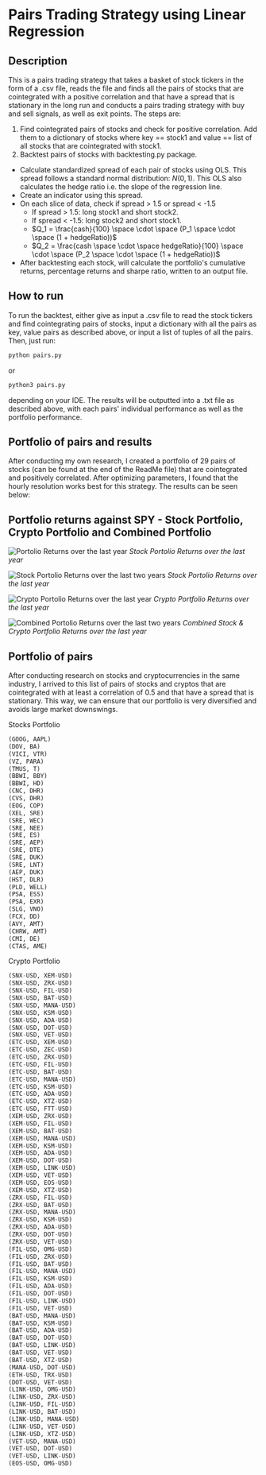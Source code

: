 # Pairs Trading Strategy using Linear Regression


## Description
This is a pairs trading strategy that takes a basket of stock tickers in the form of a .csv file, reads the file and finds all the pairs of stocks that are cointegrated with a positive correlation and that have a spread that is stationary in the long run and conducts a pairs trading strategy with buy and sell signals, as well as exit points. The steps are: 
1. Find cointegrated pairs of stocks and check for positive correlation. Add them to a dictionary of stocks where key == stock1 and value == list of all stocks that are cointegrated with stock1.
2. Backtest pairs of stocks with backtesting.py package. 
  - Calculate standardized spread of each pair of stocks using OLS. This spread follows a standard normal distribution: $N(0, 1)$. This OLS also calculates the hedge ratio i.e. the slope of the regression line.
  - Create an indicator using this spread.
  - On each slice of data, check if spread > 1.5 or spread < -1.5
     - If spread > 1.5: long stock1 and short stock2.
     - If spread < -1.5: long stock2 and short stock1.
     - $Q_1 = \frac{cash}{100} \space \cdot \space (P_1 \space \cdot \space (1 + hedgeRatio))$
     - $Q_2 = \frac{cash \space \cdot \space hedgeRatio}{100} \space \cdot \space (P_2 \space \cdot \space (1 + hedgeRatio))$
  - After backtesting each stock, will calculate the portfolio's cumulative returns, percentage returns and sharpe ratio, written to an output file. 


## How to run
To run the backtest, either give as input a .csv file to read the stock tickers and find cointegrating pairs of stocks, input a dictionary with all the pairs as key, value pairs as described above, or input a list of tuples of all the pairs. 
Then, just run: 
```python
python pairs.py
```
or 
```python
python3 pairs.py
```
depending on your IDE. 
The results will be outputted into a .txt file as described above, with each pairs' individual performance as well as the portfolio performance.


## Portfolio of pairs and results
After conducting my own research, I created a portfolio of 29 pairs of stocks (can be found at the end of the ReadMe file) that are cointegrated and positively correlated. After optimizing parameters, I found that the hourly resolution works best for this strategy. 
The results can be seen below: 


## Portfolio returns against SPY - Stock Portfolio, Crypto Portfolio and Combined Portfolio
![Portolio Returns over the last year](./PortfolioStocks1y.png)
*Stock Portolio Returns over the last year*




![Stock Portolio Returns over the last two years](./PortfolioStocks2y.png)
*Stock Portolio Returns over the last year*




![Crypto Portolio Returns over the last year](./PortfolioCrypto1y.png)
*Crypto Portfolio Returns over the last year*




![Combined Portolio Returns over the last two years](./PortfolioCombined1y.png)
*Combined Stock & Crypto Portfolio Returns over the last year*

## Portfolio of pairs
After conducting research on stocks and cryptocurrencies in the same industry, I arrived to this list of pairs of stocks and cryptos that are cointegrated with at least a correlation of 0.5 and that have a spread that is stationary. This way, we can ensure that our portfolio is very diversified and avoids large market downswings. 


Stocks Portfolio
```python
(GOOG, AAPL)
(DOV, BA)
(VICI, VTR)
(VZ, PARA)
(TMUS, T)
(BBWI, BBY)
(BBWI, HD)
(CNC, DHR)
(CVS, DHR)
(EOG, COP)
(XEL, SRE)
(SRE, WEC)
(SRE, NEE)
(SRE, ES)
(SRE, AEP)
(SRE, DTE)
(SRE, DUK)
(SRE, LNT)
(AEP, DUK)
(HST, DLR)
(PLD, WELL)
(PSA, ESS)
(PSA, EXR)
(SLG, VNO)
(FCX, DD)
(AVY, AMT)
(CHRW, AMT)
(CMI, DE)
(CTAS, AME)
```


Crypto Portfolio
```python
(SNX-USD, XEM-USD)
(SNX-USD, ZRX-USD)
(SNX-USD, FIL-USD)
(SNX-USD, BAT-USD)
(SNX-USD, MANA-USD)
(SNX-USD, KSM-USD)
(SNX-USD, ADA-USD)
(SNX-USD, DOT-USD)
(SNX-USD, VET-USD)
(ETC-USD, XEM-USD)
(ETC-USD, ZEC-USD)
(ETC-USD, ZRX-USD)
(ETC-USD, FIL-USD)
(ETC-USD, BAT-USD)
(ETC-USD, MANA-USD)
(ETC-USD, KSM-USD)
(ETC-USD, ADA-USD)
(ETC-USD, XTZ-USD)
(ETC-USD, FTT-USD)
(XEM-USD, ZRX-USD)
(XEM-USD, FIL-USD)
(XEM-USD, BAT-USD)
(XEM-USD, MANA-USD)
(XEM-USD, KSM-USD)
(XEM-USD, ADA-USD)
(XEM-USD, DOT-USD)
(XEM-USD, LINK-USD)
(XEM-USD, VET-USD)
(XEM-USD, EOS-USD)
(XEM-USD, XTZ-USD)
(ZRX-USD, FIL-USD)
(ZRX-USD, BAT-USD)
(ZRX-USD, MANA-USD)
(ZRX-USD, KSM-USD)
(ZRX-USD, ADA-USD)
(ZRX-USD, DOT-USD)
(ZRX-USD, VET-USD)
(FIL-USD, OMG-USD)
(FIL-USD, ZRX-USD)
(FIL-USD, BAT-USD)
(FIL-USD, MANA-USD)
(FIL-USD, KSM-USD)
(FIL-USD, ADA-USD)
(FIL-USD, DOT-USD)
(FIL-USD, LINK-USD)
(FIL-USD, VET-USD)
(BAT-USD, MANA-USD)
(BAT-USD, KSM-USD)
(BAT-USD, ADA-USD)
(BAT-USD, DOT-USD)
(BAT-USD, LINK-USD)
(BAT-USD, VET-USD)
(BAT-USD, XTZ-USD)
(MANA-USD, DOT-USD)
(ETH-USD, TRX-USD)
(DOT-USD, VET-USD)
(LINK-USD, OMG-USD)
(LINK-USD, ZRX-USD)
(LINK-USD, FIL-USD)
(LINK-USD, BAT-USD)
(LINK-USD, MANA-USD)
(LINK-USD, VET-USD)
(LINK-USD, XTZ-USD)
(VET-USD, MANA-USD)
(VET-USD, DOT-USD)
(VET-USD, LINK-USD)
(EOS-USD, OMG-USD)
```